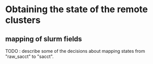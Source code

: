 # Obtaining the state of the remote clusters

## mapping of slurm fields

TODO : describe some of the decisions about mapping states from "raw_sacct" to "sacct".